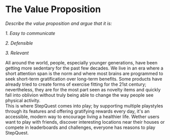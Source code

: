 # The Value Proposition

*Describe the value proposition and argue that it is:*

*1. Easy to communicate*

*2. Defensible*

*3. Relevant*

All around the world, people, especially younger generations, have been getting more sedentary for the past few decades. We live in an era where a short attention span is the norm and where most brains are programmed to seek short-term gratification over long-term benefits. Some products have already tried to create forms of exercise fitting for the 21st century; nevertheless, they are for the most part seen as novelty items and quickly fall into oblivion without truly being able to change the way people see physical activity.  
This is where StepQuest comes into play; by supporting multiple playstyles through its features and offering gratifying rewards every day, it's an accessible, modern way to encourage living a healthier life. Wether users want to play with friends, discover interesting locations near their houses or compete in leaderboards and challenges, everyone has reasons to play StepQuest.